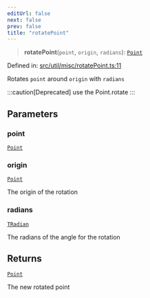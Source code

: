 ```yaml
---
editUrl: false
next: false
prev: false
title: "rotatePoint"
---
```


> **rotatePoint**(`point`, `origin`, `radians`): [`Point`](/api/classes/point/)

Defined in: [src/util/misc/rotatePoint.ts:11](https://github.com/fabricjs/fabric.js/blob/977f797255d8c56b5b68360b0d45bed33697d2e8/src/util/misc/rotatePoint.ts#L11)

Rotates `point` around `origin` with `radians`

:::caution[Deprecated]
use the Point.rotate
:::

## Parameters

### point

[`Point`](/api/classes/point/)

### origin

[`Point`](/api/classes/point/)

The origin of the rotation

### radians

[`TRadian`](/api/type-aliases/tradian/)

The radians of the angle for the rotation

## Returns

[`Point`](/api/classes/point/)

The new rotated point
